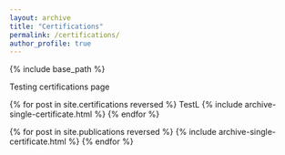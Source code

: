 ```yaml
---
layout: archive
title: "Certifications"
permalink: /certifications/
author_profile: true
---
```


{% include base_path %}

Testing certifications page

{% for post in site.certifications reversed %}
  TestL
  {% include archive-single-certificate.html %}
{% endfor %}

{% for post in site.publications reversed %}
  {% include archive-single-certificate.html %}
{% endfor %}
